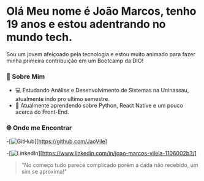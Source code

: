 # Olá Meu nome é João Marcos, tenho 19 anos e estou adentrando no mundo tech.

Sou um jovem afeiçoado pela tecnologia e estou muito animado para fazer minha primeira contribuição em um Bootcamp da DIO!

### 🚀 Sobre Mim
- 💻 Estudando Análise e Desenvolvimento de Sistemas na Uninassau, atualmente indo pro ultimo semestre.
- 🌱 Atualmente aprendendo sobre Python, React Native e um pouco acerca do Front-End.

### 🌐 Onde me Encontrar
-[![GitHub](https://img.shields.io/badge/GitHub-100000?style=for-the-badge&logo=github&logoColor=white)][https://github.com/JaoVile]

-[![LinkedIn](https://img.shields.io/badge/LinkedIn-0077B5?style=for-the-badge&logo=linkedin&logoColor=white)][https://www.linkedin.com/in/joao-marcos-vilela-1106002b3/]

> "No começo tudo parece complicado porém a cada não recebido, um sim se aproxima!"
